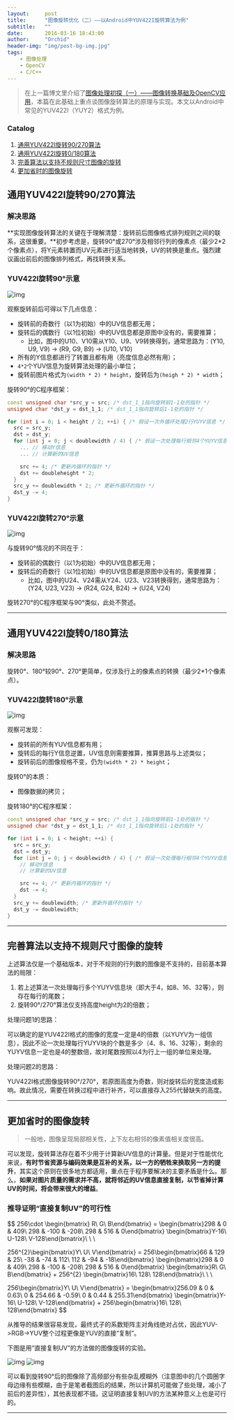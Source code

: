 ```yaml
---
layout:     post
title:      "图像旋转优化（二）——以Android中YUV422I旋转算法为例"
subtitle:   ""
date:       2016-03-16 18:43:00
author:     "Orchid"
header-img: "img/post-bg-img.jpg"
tags:
    - 图像处理
    - OpenCV
    - C/C++
---
```

<script type="text/javascript" src="http://cdn.mathjax.org/mathjax/latest/MathJax.js?config=default"></script>

> 在上一篇博文里介绍了[图像处理初探（一）——图像转换基础及OpenCV应用](http://zyddora.github.io/2016/02/05/image-process-1/)，本篇在此基础上重点谈图像旋转算法的原理与实现。本文以Android中常见的YUV422I（YUY2）格式为例。

### Catalog

1. [通用YUV422I旋转90/270算法](#yuv422i90270)
2. [通用YUV422I旋转0/180算法](#yuv422i0180)
3. [完善算法以支持不规则尺寸图像的旋转](#section-2)
4. [更加省时的图像旋转](#section-3)

## 通用YUV422I旋转90/270算法

### **解决思路**

**实现图像旋转算法的关键在于理解清楚：旋转前后图像格式排列规则之间的联系，这很重要。**初步考虑是，旋转90°或270°涉及相邻行列的像素点（最少2*2个像素点），将Y元素转置而UV元素进行适当地转换，UV的转换是重点。强烈建议画出前后的图像排列格式，再找转换关系。

### **YUV422I旋转90°示意**

![img](/img/in-post/rot90.jpg)

观察旋转前后可得以下几点信息：

- 旋转前的奇数行（以1为初始）中的UV信息都无用；
- 旋转后的偶数行（以1位初始）中的UV信息都是原图中没有的，需要推算；
  * 比如，图中的U10、V10需从Y10、U9、V9转换得到，通常思路为：(Y10, U9, V9) -> (R9, G9, B9) -> (U10, V10)
- 所有的Y信息都进行了转置且都有用（亮度信息必然有用）；
- `4*2`个YUV信息为旋转算法处理的最小单位；
- 旋转前图片格式为`(width * 2) * height`，旋转后为`(heigh * 2) * width`；

旋转90°的C程序框架：

```cpp
const unsigned char *src_y = src; /* dst_1_1指向旋转前1-1处的指针 */
unsigned char *dst_y = dst_1_1; /* dst_1_1指向旋转后1-1处的指针 */

for (int i = 0; i < height / 2; ++i) { /* 假设一次外循环处理2行YUYV信息 */
  src = src_y;
  dst = dst_y;
  for (int j = 0; j < doublewidth / 4) { /* 假设一次处理每行相邻4个YUYV信息 */
    ... // 移动Y信息
    ... // 计算新的UV信息

    src += 4; /* 更新内循环的指针 */
    dst += doubleheight * 2;
  }
  src_y += doublewidth * 2; /* 更新外循环的指针 */
  dst_y -= 4;
}
```

### **YUV422I旋转270°示意**

![img](/img/in-post/rot270.jpg)

与旋转90°情况的不同在于：

- 旋转前的偶数行（以1为初始）中的UV信息都无用；
- 旋转后的奇数行（以1位初始）中的UV信息都是原图中没有的，需要推算；
  * 比如，图中的U24、V24需从Y24、U23、V23转换得到，通常思路为：(Y24, U23, V23) -> (R24, G24, B24) -> (U24, V24)

旋转270°的C程序框架与90°类似，此处不赘述。

---

## 通用YUV422I旋转0/180算法

### **解决思路**

旋转0°、180°较90°、270°更简单，仅涉及行上的像素点的转换（最少2*1个像素点）。

### **YUV422I旋转180°示意**

![img](/img/in-post/rot180.jpg)

观察可发现：

- 旋转前的所有YUV信息都有用；
- 旋转后的每行Y信息逆置，UV信息则需要推算，推算思路与上述类似；
- 旋转前后的图像规格不变，仍为`(width * 2) * height`；

旋转0°的本质：

- 图像数据的拷贝；

旋转180°的C程序框架：

```cpp
const unsigned char *src_y = src; /* dst_1_1指向旋转前1-1处的指针 */
unsigned char *dst_y = dst_1_1; /* dst_1_1指向旋转后1-1处的指针 */

for (int i = 0; i < height; ++i) {
  src = src_y;
  dst = dst_y;
  for (int j = 0; j < doublewidth / 4) { /* 假设一次处理每行相邻4个YUYV信息 */
    // 移动Y信息
    // 计算新的UV信息

    src += 4; /* 更新内循环的指针 */
    dst -= 4;
  }
  src_y += doublewidth; /* 更新外循环的指针 */
  dst_y -= doublewidth;
}
```

---

## 完善算法以支持不规则尺寸图像的旋转

上述算法仅是一个基础版本，对于不规则的行列数的图像是不支持的，目前基本算法的局限：

1. 若上述算法一次处理每行多个YUYV信息块（即大于4，如8、16、32等），则存在每行的尾数；
2. 旋转90°/270°算法仅支持高度height为2的倍数；

处理问题1的思路：

可以确定的是YUV422I格式的图像的宽度一定是4的倍数（以YUYV为一组信息），因此不论一次处理每行YUYV块的个数是多少（4、8、16、32等），剩余的YUYV信息一定也是4的整数倍，故对尾数按照以4为行上一组的单位来处理。

处理问题2的思路：

YUV422I格式图像旋转90°/270°，若原图高度为奇数，则对旋转后的宽度造成影响。故此情况，需要在转换过程中进行补齐，可以直接存入255代替缺失的高度。

---

## 更加省时的图像旋转

> 一般地，图像呈现局部相关性，上下左右相邻的像素值相关度很高。

可以发现，旋转算法存在着不少用于计算新UV信息的计算量。但是对于性能优化来说，**有时节省资源与编码效果是互补的关系，以一方的牺牲来换取另一方的提升**，其实这个原则在很多地方都适用，重点在于程序要解决的主要矛盾是什么。那么，**如果对图片质量的需求并不高，就将邻近的UV信息直接复制，以节省掉计算UV的时间，将会带来很大的增益**。

### 推导证明“直接复制UV”的可行性

$$
256\cdot \begin{bmatrix} R\\ G\\ B\end{bmatrix} = 
\begin{bmatrix}298 & 0 & 409\\ 298 & -100 & -208\\ 298 & 516 & 0\end{bmatrix}
\begin{bmatrix}Y-16\\ U-128\\ V-128\end{bmatrix}\\ \\ \\

256^{2}\begin{bmatrix}Y\\ U\\ V\end{bmatrix} = 
256\begin{bmatrix}66 & 129 & 25\\ -38 & -74 & 112\\ 112 & -94 & -18\end{bmatrix}
\begin{bmatrix}298 & 0 & 409\\ 298 & -100 & -208\\ 298 & 516 & 0\end{bmatrix}
\begin{bmatrix}R\\ G\\ B\end{bmatrix} + 256^{2}
\begin{bmatrix}16\\ 128\\ 128\end{bmatrix}\\ \\ \\

256\begin{bmatrix}Y\\ U\\ V\end{bmatrix} = 
\begin{bmatrix}256.09 & 0 & 0.63\\ 0 & 254.66 & -0.59\\ 0 & 0.44 & 255.31\end{bmatrix}
\begin{bmatrix}Y-16\\ U-128\\ V-128\end{bmatrix} + 
256\begin{bmatrix}16\\ 128\\ 128\end{bmatrix}
$$

从推导的结果很容易发现，最终式子的系数矩阵主对角线绝对占优，因此YUV->RGB->YUV整个过程更像是YUV的直接“复制”。

下图是用“直接复制UV”的方法做的图像旋转的实验。

![img](/img/in-post/cont1.JPG)
![img](/img/in-post/cont2.JPG)

可以看到旋转90°后的图像除了高频部分有些杂乱模糊外（注意图中的几个圆圈字母边缘有些模糊，由于是笔者截图后的结果，所以计算机可能做了些处理，减小了前后的差异性），其他表现都不错。这证明直接复制UV的方法某种意义上也是可行的。

---
